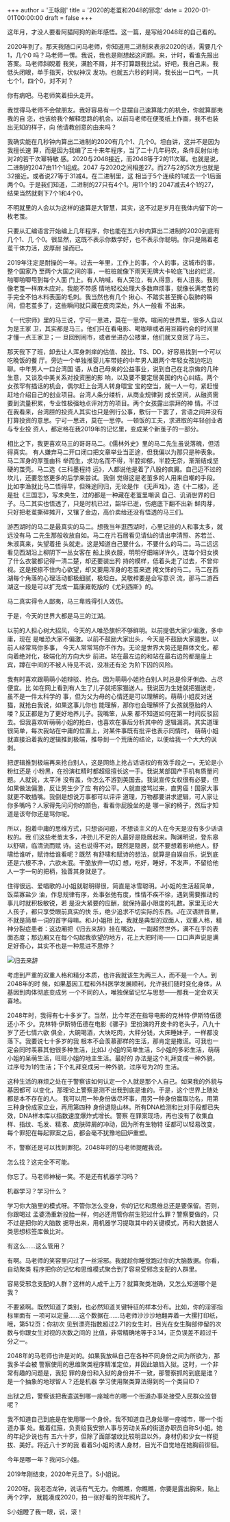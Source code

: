 +++
author = '王咏刚'
title = '2020的老茧和2048的邪念'
date = 2020-01-01T00:00:00
draft = false
+++

这年月，才没人要看阿猫阿狗的新年感悟。这一篇，是写给2048年的自己看的。

2020年到了。那天我随口问马老师，你知道用二进制来表示2020的话，需要几个1，几个0
吗？马老师一愣。我说，我也是刚想起这问题。来，计时，看谁先报出答案。马老师斜睨着
我笑，满脸不屑，并不打算跟我比试。好吧，我自己来。我低头闭眼，单手指天，状似神汉
发功。也就五六秒的时间，我长出一口气，一共七个1，四个0，对不对？

你有病吧。马老师笑着扭头走开。

我觉得马老师不会做朋友。我好容易有一个显摆自己速算能力的机会，你就算鄙夷我的自
恋，也该给我个解释思路的机会。以前马老师在便笺纸上作画，我不也装出无知的样子，向
他请教创意的由来吗？

我确实能在几秒钟内算出二进制的2020有几个1、几个0。坦白讲，这并不是因为我擅长速
算，而是因为我编了三十来年程序，当了二十几年码农，条件反射似地对2的若干次幂特敏
感。2020与2048接近，而2048等于2的11次幂。也就是说，二进制的2047由11个1组成。2047
与2020之间相差27。而27与2的5次方也就是32接近。或者说27等于31减4。在二进制里，这
相当于5个连续的1减去一个1后面两个0。于是我们知道，二进制的27只有4个1。用11个1的
2047减去4个1的27，结果当然就剩下7个1和4个0。

不明就里的人会以为这样的速算是大智慧，其实，这不过是岁月在我体内留下的一枚老茧。

只要从汇编语言开始编上几年程序，你也能在五六秒内算出二进制的2020到底有几个1、几
个0。很显然，这既不表示你数学好，也不表示你聪明。你只是隔着老茧干体力活，皮厚耐
操而已。

2019年注定是耐操的一年。过去一年里，工作上的事，个人的事，这城市的事，整个国家乃
至两个大国之间的事，一桩桩就像下雨天无牌大卡轮底飞出的烂泥，啪唧啪唧甩到每个人面
门上。有人呐喊，有人哭泣，有人得意，有人沮丧。我则像老茧一样麻木应对。我能不带感
情地轻松处理大多数麻烦事，就像长满老茧的手完全不怕木料表面的毛刺。我当然也有几个
揪心、不踏实甚至撕心裂肺的瞬间，但老茧多了，这些瞬间就只藏在皮肉深处，外人一般看
不出来。

《一代宗师》里的马三说，宁可一思进，莫在一思停。喧闹的世界里，很多人自以为是王家
卫，其实都是马三。他们只在看电影、喝咖啡或者用豆瓣约会的时间里才懂一点王家卫；一
旦回到闹市，或者坐进办公楼里，他们就又变回了马三。

那天我下了班，卸去让人浑身刺痒的估值、股比、TS、DD，好容易找到一个可以吃晚饭的餐
厅。旁边一个单独推婴儿车带娃的中年男人跟两个年轻女孩边吃边聊。中年男人一口台湾国
语，从自己母亲的公益事业，说到自己在北京做的几种生意，又谈及中美关系对投资圈的影
响，以及要不要定居美国的内心纠结。两个女孩罕有插话的机会，偶尔赶上台湾人转身喂宝
宝的空当，就一人一句，紧赶慢赶地介绍自己的创业项目。台湾人条分缕析，从商业规律到
成长空间，从融资需要到流量积累，专业性极强地点评对方的项目。两个女孩露出崇拜的神
情。不过在我看来，台湾腔的投资人其实也只是例行公事，敷衍一下罢了，言语之间并没有
打算投资的意思。宁可一思进，莫在一思停。一顿饭的工夫，求进取的年轻创业者与专业投
资人，都定格在我2019年的记忆里，变成某个新茧子的一部分。

相比之下，我更喜欢马三的哥哥马二。《儒林外史》里的马二先生虽说落魄，但活得真实。
有人嫌弃马二开口闭口把文章举业当正途，但我偏以为那只是种表象。马二浑身的厚茧由科
举而生，求功名而不得，半腔抑郁，半腔无奈，渐渐结成坚硬的茧壳。马二选《三科墨程持
运》，人都说他是着了八股的疯魔。自己迈不过的坎儿，还要忽悠更多的后学来尝试。我倒
觉得这是老茧多的人用来自嘲的手段。比如李渔就比马二悟得早，但殊途同归，无论是作
《无声戏》，造《十二楼》，还是批《三国志》，写未央生，过的都是一种藏在老茧里嘲讽
自己、讥诮世界的日子。马二其实也悟透了，只是时机已过，韶华已逝，伤疤底下翻不出新
鲜肉芽，只好把老茧撕碎摊开，又镶了金边，高价卖给还没有悟透的马三们。

游西湖时的马二是最真实的马二。想我当年逛西湖时，心里记挂的人和事太多，就远没有马
二先生那般收放自如。马二在片石居看见请仙的请出李清照、苏若兰、朱淑真来，失望着扭
头就走。这是知道自己要什么，不要什么的马二。马二远远看见西湖沿上柳阴下一丛女客在
船上换衣服，明明仔细端详许久，连每个妇女换了什么衣裳都记得一清二楚，却还要装出矜
持的模样，低着头走了过去，不曾仰视。这是按捺不住内心欲望，却又要用浑身的老茧来遮
掩文饰的马二。马二在西湖每个角落的心理活动都极细腻，极坦白。吴敬梓要是会写意识
流，那马二游西湖这一段是可以扩充成一篇康雍乾版的《尤利西斯》的。

马二真实得令人鄙夷，马三卑贱得引人效仿。

于是，今天的世界大都是马三的江湖。

以前的人担心树大招风，今天的人唯恐旗帜不够鲜明。以前提倡大家少偏激，多中庸，现在
是唯恐大家不偏激。以前不鼓励大家出头，今天是不鼓励大家遁世。以前人经常骂你多事，
今天人常常骂你不作为。无论是世界大势还是群体文化，都向着绝对化，极端化的方向大步
前进。站在最左边的和站在最右边的都是座上宾，蹲在中间的不被人待见不说，没准还有沦
为阶下囚的风险。

我有时喜欢跟萌萌小姐辩驳、抢白。因为萌萌小姐抢白别人时总是伶牙俐齿、占尽便宜。比
如在网上看到有人生了儿子就把家猫送人。我说因为生娃就把猫送走，虽不是一件太科学的
事，但为父为母的心情还是可以理解的。萌萌小姐反对送猫，就抢白我说，如果这事儿你也
能理解，那你也会理解怀了女孩就堕胎的人喽？反正都是为了更好地养儿子。我嘴笨，从来
都不知道如何在第一时间反驳回去。但我喜欢听萌萌小姐的抢白，也喜欢在事后分析其中的
逻辑漏洞。其实道理很简单，每次我站在中庸的位置上，对某件事既有批评也表示同情时，
萌萌小姐就直接沿着我的逻辑推到极端，推导到一个荒唐的结论，以便给我一个大大的讽
刺。

把逻辑推到极端再来抢白别人，这是网络上抢占话语权的有效手段之一。无论是小粉红还是
小粉黑，在扮演杠精时都超级擅长这一手。我说某部国产手机有质量问题。人就说，太平洋
没有盖，你怎么不游到美国去。我说宣传女权很有必要，但如果做法偏激，反让男生少了应
有的公平。人就直接骂过来，直男癌！国家大事就更不敢插嘴。我倒是想说万事都可以评评
道理，万物都要讲求逻辑，可人家让你多嘴吗？人家得先问问你的颜色，看看你屁股坐的是
哪一家的椅子，然后才知道是该夸你还是骂你呢。

所以，抱着中庸的思维方式，只想谈问题，不想谈主义的人在今天是没有多少话语权的。我
们这些老茧太多，冲劲儿不足的人最好是隐居起来。陶渊明说，登东皋以舒啸，临清流而赋
诗。这也说得不对。既然是隐居，就不要想着影响他人。舒啸给谁听，赋诗给谁看呢？既然
有舒啸和赋诗的想法，就算是自娱自乐，说到底还是六根不净，六欲未泯。干脆放弃一切幻
想，吃好，睡好，不发声，不留给他人一字一句的把柄，独善其身就是了。

住得很远、爱唱歌的J小姐就聪明得很，简直是冰雪聪明。J小姐的生活超简单，饭菜寡盐少
油，作息规律有序，处事张弛有度，性情不疾不徐，遇到需要推动的事儿时就积极敏锐，若
是没大紧要的应酬，就保持最小限度的礼数。家里无论大人孩子，都只享受眼前真实的快
乐，绝少追求不切实际的东西。J在汉语拼音里，不就是简单一词的首字母嘛。和J小姐相
比，我就是典型的双面人，双重人格，精神分裂症患者：这边厢把《归去来辞》挂在嘴边，
一副超然世外，满不在乎的表面态度；那边厢又在每个勾起我欲望的地方，花上大把时间——
口口声声说是满足好奇心，其实不也是一种思进不思停？

![归去来辞](./guiqulai.jpg#center)

考虑到严重的双重人格和精分本质，也许我就该生为两三人，而不是一个人。到2048年的时
候，如果基因工程和外科医学发展顺利，允许我们随时变化身体，从基因到肉体彻底变成另
一个不同的人，唯独保留记忆与思想——那我一定会欢天喜地。

2048年时，我得有七十多岁了。当然，比今年还在指导电影的克林特·伊斯特伍德还小不
少。克林特·伊斯特伍德在电影《骡子》里扮演的开皮卡的老头子，八九十岁了还七情六欲
俱全，大碗喝酒，大块吃肉，大秤分钱，大床睡妹子，一样都没落下。我要说七十多岁的我
根本不会羡慕那样的生活，那肯定是撒谎。可我也一定会同时羡慕其他很多种生活，比如J
小姐的简单生活，S小姐的多彩生活，萌萌小姐的呆萌生活，旺旺小姐的地主生活。最好的
办法是这个礼拜变成一种外貌，过序号为1的生活；下个礼拜变成另一种外貌，过序号为2的
生活。

这种生活的麻烦之处在于警察该如何认定一个人就是那个人自己。如果我的外貌与基因都可
以变化，那理论上警察是测不出我到底是谁的。于是，这个世界上随处都是本不存在的人。
我可以用一种身份做尽坏事，用另一种身份赢取功名，用第三种身份成家立业，再用第四种
身份退隐山林。所有DNA检测和比对手段都已失效，DNA样本库以指数速度爆炸式增长。警察
在罪案现场，再也没有了收集血样、指纹、毛发、精液、皮肤碎屑的冲动，因为所有生物特
征都可以轻易改变，每个罪犯在每起罪案之后，都会毫不犹豫地回炉重塑。

不，警察还是可以找到罪犯。2048年时的马老师提醒我说。

怎么找？这完全不可能。

你忘了。马老师神秘一笑。不是还有机器学习吗？

机器学习？学习什么？

学习你大脑里的模式呀。不管你怎么变身，你的记忆和思维总还是要保留。否则，你跟喝过
孟婆汤重新投胎一样，何必还用管你前生犯过什么罪？警察要做的，只不过是把你的大脑数
据导出来，用机器学习提取其中的关键模式，再和大数据人类思想标签库做比对。

有这么……这么管用？

有啊。马老师的笑容里闪过了一丝淫邪。我就趁你睡觉跑过你的大脑数据。你看，自动聚类
程序把你的记忆和思维模式聚合到了容易受邪念支配的人群里。

容易受邪念支配的人群？这样的人成千上万？就算聚类准确，又怎么知道哪个是我？

不要紧啊。既然知道了类别，也必然知道关键特征的样本分布。比如，你的淫邪指标里面有
一项可以定量……这个数据在……马老师沙沙沙地翻弄着一大摞打印纸，哦，第512页：你初次
见到漂亮指数超过2.71的女生时，目光在女生胸部停留的次数与你跟女生对视的次数之间的
比值，非常精确地等于3.14，正负误差不超过千分之一。

2048年的马老师也许是对的。如果我放纵自己在各种不同身份之间为所欲为，那我多半会被
警察使用的思维聚类程序精准定位，并因此锒铛入狱。这时，一个非常有趣的问题是，我犯
罪的身份和入狱的身份并不一致，那警察抓的到底是谁？是一个抽象的地球智人？还是机器
学习使用聚类算法得到的一个类目ID？

出狱之后，警察该把我遣送到哪一座城市的哪一个街道办事处接受人民群众监督呢？

我不知道自己到底是在使用哪一个身份。我不知道自己身处哪一座城市，哪一个街道办事
处。戴着红箍，负责给我安排人事与劳动关系的街道办职员自称S小姐。她的年纪少说也有
五六十岁，但除了面部皱纹比较明显以外，身材仍和少女一样挺拔、美好。将近八十岁的我
看着S小姐的诱人身材，目光不自觉地在她胸前徘徊。

今年是哪一年？我问S小姐。

2019年刚结束，2020年元旦了。S小姐说。

2020呀。我老态龙钟，说话有气无力。你瞧瞧，你瞧瞧，你要是露出胸来，贴上两个2字，
就能凑成2020，拍一张好看的贺年照片了。

S小姐瞪了我一眼，说，滚！
